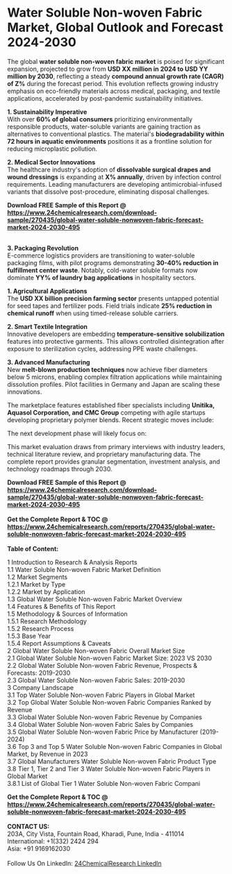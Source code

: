 <h1>Water Soluble Non-woven Fabric Market, Global Outlook and Forecast 2024-2030</h1><p>The global <strong>water soluble non-woven fabric market</strong> is poised for significant expansion, projected to grow from <strong>USD XX million in 2024 to USD YY million by 2030</strong>, reflecting a steady <strong>compound annual growth rate (CAGR) of Z%</strong> during the forecast period. This evolution reflects growing industry emphasis on eco-friendly materials across medical, packaging, and textile applications, accelerated by post-pandemic sustainability initiatives.</p><p><strong>1. Sustainability Imperative</strong><br>
With over <strong>60% of global consumers</strong> prioritizing environmentally responsible products, water-soluble variants are gaining traction as alternatives to conventional plastics. The material's <strong>biodegradability within 72 hours in aquatic environments</strong> positions it as a frontline solution for reducing microplastic pollution.</p><p><strong>2. Medical Sector Innovations</strong><br>
The healthcare industry's adoption of <strong>dissolvable surgical drapes and wound dressings</strong> is expanding at <strong>X% annually</strong>, driven by infection control requirements. Leading manufacturers are developing antimicrobial-infused variants that dissolve post-procedure, eliminating disposal challenges.</p><div><b>Download FREE Sample of this Report @ 
            <a href="https://www.24chemicalresearch.com/download-sample/270435/global-water-soluble-nonwoven-fabric-forecast-market-2024-2030-495">
            https://www.24chemicalresearch.com/download-sample/270435/global-water-soluble-nonwoven-fabric-forecast-market-2024-2030-495</a></b></div><br><p><strong>3. Packaging Revolution</strong><br>
E-commerce logistics providers are transitioning to water-soluble packaging films, with pilot programs demonstrating <strong>30-40% reduction in fulfillment center waste</strong>. Notably, cold-water soluble formats now dominate <strong>YY% of laundry bag applications</strong> in hospitality sectors.</p><p><strong>1. Agricultural Applications</strong><br>
The <strong>USD XX billion precision farming sector</strong> presents untapped potential for seed tapes and fertilizer pods. Field trials indicate <strong>25% reduction in chemical runoff</strong> when using timed-release soluble carriers.</p><p><strong>2. Smart Textile Integration</strong><br>
Innovative developers are embedding <strong>temperature-sensitive solubilization</strong> features into protective garments. This allows controlled disintegration after exposure to sterilization cycles, addressing PPE waste challenges.</p><p><strong>3. Advanced Manufacturing</strong><br>
New <strong>melt-blown production techniques</strong> now achieve fiber diameters below 5 microns, enabling complex filtration applications while maintaining dissolution profiles. Pilot facilities in Germany and Japan are scaling these innovations.</p><p>The marketplace features established fiber specialists including <strong>Unitika, Aquasol Corporation, and CMC Group</strong> competing with agile startups developing proprietary polymer blends. Recent strategic moves include:</p><p>The next development phase will likely focus on:</p><p>This market evaluation draws from primary interviews with industry leaders, technical literature review, and proprietary manufacturing data. The complete report provides granular segmentation, investment analysis, and technology roadmaps through 2030.</p><div><b>Download FREE Sample of this Report @ 
            <a href="https://www.24chemicalresearch.com/download-sample/270435/global-water-soluble-nonwoven-fabric-forecast-market-2024-2030-495">
            https://www.24chemicalresearch.com/download-sample/270435/global-water-soluble-nonwoven-fabric-forecast-market-2024-2030-495</a></b></div><br><div><b>Get the Complete Report & TOC @ 
            <a href="https://www.24chemicalresearch.com/reports/270435/global-water-soluble-nonwoven-fabric-forecast-market-2024-2030-495">
            https://www.24chemicalresearch.com/reports/270435/global-water-soluble-nonwoven-fabric-forecast-market-2024-2030-495</a></b></div><br>
            <b>Table of Content:</b><p>1 Introduction to Research & Analysis Reports<br />
    1.1 Water Soluble Non-woven Fabric Market Definition<br />
    1.2 Market Segments<br />
        1.2.1 Market by Type<br />
        1.2.2 Market by Application<br />
    1.3 Global Water Soluble Non-woven Fabric Market Overview<br />
    1.4 Features & Benefits of This Report<br />
    1.5 Methodology & Sources of Information<br />
        1.5.1 Research Methodology<br />
        1.5.2 Research Process<br />
        1.5.3 Base Year<br />
        1.5.4 Report Assumptions & Caveats<br />
2 Global Water Soluble Non-woven Fabric Overall Market Size<br />
    2.1 Global Water Soluble Non-woven Fabric Market Size: 2023 VS 2030<br />
    2.2 Global Water Soluble Non-woven Fabric Revenue, Prospects & Forecasts: 2019-2030<br />
    2.3 Global Water Soluble Non-woven Fabric Sales: 2019-2030<br />
3 Company Landscape<br />
    3.1 Top Water Soluble Non-woven Fabric Players in Global Market<br />
    3.2 Top Global Water Soluble Non-woven Fabric Companies Ranked by Revenue<br />
    3.3 Global Water Soluble Non-woven Fabric Revenue by Companies<br />
    3.4 Global Water Soluble Non-woven Fabric Sales by Companies<br />
    3.5 Global Water Soluble Non-woven Fabric Price by Manufacturer (2019-2024)<br />
    3.6 Top 3 and Top 5 Water Soluble Non-woven Fabric Companies in Global Market, by Revenue in 2023<br />
    3.7 Global Manufacturers Water Soluble Non-woven Fabric Product Type<br />
    3.8 Tier 1, Tier 2 and Tier 3 Water Soluble Non-woven Fabric Players in Global Market<br />
        3.8.1 List of Global Tier 1 Water Soluble Non-woven Fabric Compani</p><div><b>Get the Complete Report & TOC @ 
            <a href="https://www.24chemicalresearch.com/reports/270435/global-water-soluble-nonwoven-fabric-forecast-market-2024-2030-495">
            https://www.24chemicalresearch.com/reports/270435/global-water-soluble-nonwoven-fabric-forecast-market-2024-2030-495</a></b></div><br><b>CONTACT US:</b><br>
            203A, City Vista, Fountain Road, Kharadi, Pune, India - 411014<br>
            International: +1(332) 2424 294<br>
            Asia: +91 9169162030 <br><br>
            Follow Us On LinkedIn: <a href="https://www.linkedin.com/company/24chemicalresearch/">24ChemicalResearch LinkedIn</a>